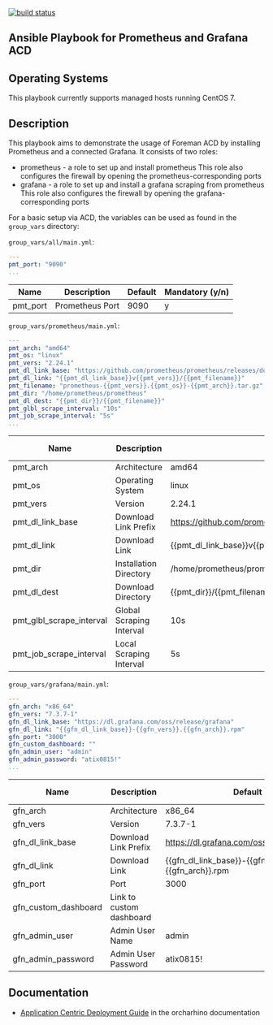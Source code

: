 [![build status](https://github.com/ATIX-AG/acd_playbook_for_prometheus_grafana/workflows/lint/badge.svg)](https://github.com/ATIX-AG/acd_playbook_for_prometheus_grafana/actions)

## Ansible Playbook for Prometheus and Grafana ACD

## Operating Systems

This playbook currently supports managed hosts running CentOS 7.

## Description

This playbook aims to demonstrate the usage of Foreman ACD by installing Prometheus and a connected Grafana.
It consists of two roles:
- prometheus - a role to set up and install prometheus
  This role also configures the firewall by opening the prometheus-corresponding ports
- grafana - a role to set up and install a grafana scraping from prometheus
  This role also configures the firewall by opening the grafana-corresponding ports

For a basic setup via ACD, the variables can be used as found in the `group_vars` directory:

`group_vars/all/main.yml`:
```yaml
---
pmt_port: "9090"
...
```

Name     | Description     | Default | Mandatory (y/n)
-------- | --------------- | ------- | ---------------
pmt_port | Prometheus Port | 9090    | y

`group_vars/prometheus/main.yml`:
```yaml
---
pmt_arch: "amd64"
pmt_os: "linux"
pmt_vers: "2.24.1"
pmt_dl_link_base: "https://github.com/prometheus/prometheus/releases/download/"
pmt_dl_link: "{{pmt_dl_link_base}}v{{pmt_vers}}/{{pmt_filename}}"
pmt_filename: "prometheus-{{pmt_vers}}.{{pmt_os}}-{{pmt_arch}}.tar.gz"
pmt_dir: "/home/prometheus/prometheus"
pmt_dl_dest: "{{pmt_dir}}/{{pmt_filename}}"
pmt_glbl_scrape_interval: "10s"
pmt_job_scrape_interval: "5s"
...
```

Name                     | Description              | Default                                                     | Mandatory (y/n)
------------------------ | ------------------------ | ----------------------------------------------------------- | ---------------
pmt_arch                 | Architecture             | amd64                                                       | y
pmt_os                   | Operating System         | linux                                                       | y
pmt_vers                 | Version                  | 2.24.1                                                      | y
pmt_dl_link_base         | Download Link Prefix     | https://github.com/prometheus/prometheus/releases/download/ | y
pmt_dl_link              | Download Link            | {{pmt_dl_link_base}}v{{pmt_vers}}/{{pmt_filename}}          | n
pmt_dir                  | Installation Directory   | /home/prometheus/prometheus                                 | y
pmt_dl_dest              | Download Directory       | {{pmt_dir}}/{{pmt_filename}}                                | n
pmt_glbl_scrape_interval | Global Scraping Interval | 10s                                                         | y
pmt_job_scrape_interval  | Local Scraping Interval  | 5s                                                          | y

`group_vars/grafana/main.yml`:
```yaml
---
gfn_arch: "x86_64"
gfn_vers: "7.3.7-1"
gfn_dl_link_base: "https://dl.grafana.com/oss/release/grafana"
gfn_dl_link: "{{gfn_dl_link_base}}-{{gfn_vers}}.{{gfn_arch}}.rpm"
gfn_port: "3000"
gfn_custom_dashboard: ""
gfn_admin_user: "admin"
gfn_admin_password: "atix0815!"
...
```

Name                 | Description              | Default                                            | Mandatory (y/n)
-------------------- | ------------------------ | -------------------------------------------------- | ---------------
gfn_arch             | Architecture             | x86_64                                             | y
gfn_vers             | Version                  | 7.3.7-1                                            | y
gfn_dl_link_base     | Download Link Prefix     | https://dl.grafana.com/oss/release/grafana         | y
gfn_dl_link          | Download Link            | {{gfn_dl_link_base}}-{{gfn_vers}}.{{gfn_arch}}.rpm | n
gfn_port             | Port                     | 3000                                               | y
gfn_custom_dashboard | Link to custom dashboard |                                                    | n
gfn_admin_user       | Admin User Name          | admin                                              | y
gfn_admin_password   | Admin User Password      | atix0815!                                          | y

## Documentation

* [Application Centric Deployment Guide](https://docs.orcharhino.com/or/docs/sources/usage_guides/application_centric_deployment_guide.html) in the orcharhino documentation
